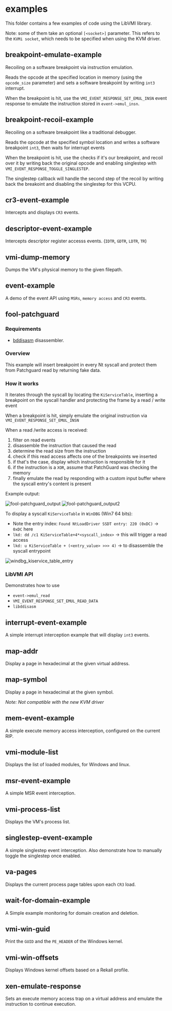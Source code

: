 # examples

This folder contains a few examples of code using the LibVMI library.

Note: some of them take an optional `[<socket>]` parameter. This refers to the
`KVMi socket`, which needs to be specified when using the KVM driver.

## breakpoint-emulate-example

Recoiling on a software breakpoint via instruction emulation.

Reads the opcode at the specified location in memory (using the `opcode_size`
parameter) and sets a software breakpoint by writing `int3` interrupt.

When the breakpoint is hit, use the `VMI_EVENT_RESPONSE_SET_EMUL_INSN` event response
to emulate the instruction stored in `event->emul_insn`.

## breakpoint-recoil-example

Recoiling on a software breakpoint like a traditional debugger.

Reads the opcode at the specified symbol location and writes a software breakpoint `int3`, then
waits for interrupt events

When the breakpoint is hit, use the checks if it's our breakpoint, and recoil over it
by writing back the original opcode and enabling singlestep with `VMI_EVENT_RESPONSE_TOGGLE_SINGLESTEP`.

The singlestep callback will handle the second step of the recoil by writing back the breakoint
and disabling the singlestep for this VCPU.

## cr3-event-example

Intercepts and displays `CR3` events.

## descriptor-event-example

Intercepts descriptor register accesss events. (`IDTR`, `GDTR`, `LDTR`, `TR`)

## vmi-dump-memory

Dumps the VM's physical memory to the given filepath.

## event-example

A demo of the event API using `MSRs`, `memory access` and `CR3` events.

## fool-patchguard

### Requirements

- [bddisasm](https://github.com/bitdefender/bddisasm) disassembler.

### Overview

This example will insert breakpoint in every Nt syscall and protect them from
Patchguard read by returning fake data.

### How it works

It iterates through the syscall by locating the `KiServiceTable`, inserting a
breakpoint on the syscall handler and protecting the frame by a read / write
event

When a breakpoint is hit, simply emulate the original instruction via `VMI_EVENT_RESPONSE_SET_EMUL_INSN`

When a read /write access is received:

1. filter on read events
2. disassemble the instruction that caused the read
3. determine the read size from the instruction
4. check if this read access affects one of the breakpoints we inserted
5. if that's the case, display which instruction is responsible for it
6. if the instruction is a `XOR`, assume that PatchGuard was checking the memory
7. finally emulate the read by responding with a custom input buffer where the syscall entry's content is present

Example output:

![fool-patchguard_output](https://user-images.githubusercontent.com/964610/101176653-12262600-3647-11eb-93ea-e31bf7fc2bc3.png)
![fool-patchguard_output2](https://user-images.githubusercontent.com/964610/101176776-3f72d400-3647-11eb-895d-c5cf8c872787.png)

To display a syscall `KiServiceTable` in `WinDBG` (Win7 64 bits):

- Note the entry index: `Found NtLoadDriver SSDT entry: 220 (0xDC)` -> `0xDC` here
- `lkd: dd /c1 KiServiceTable+4*<syscall_index>` -> this will trigger a read access
- `lkd: u KiServiceTable + (<entry_value> >>> 4)`  -> to disassemble the syscall entrypoint

![windbg_kiservice_table_entry](https://user-images.githubusercontent.com/964610/99801732-ce0b2f80-2b36-11eb-8b77-133603f2b90a.png)

### LibVMI API

Demonstrates how to use

- `event->emul_read`
- `VMI_EVENT_RESPONSE_SET_EMUL_READ_DATA`
- `libddisasm`

## interrupt-event-example

A simple interrupt interception example that will display `int3` events.

## map-addr

Display a page in hexadecimal at the given virtual address.

## map-symbol

Display a page in hexadecimal at the given symbol.

_Note: Not compatible with the new KVM driver_

## mem-event-example

A simple execute memory access interception, configured on the current RIP.

## vmi-module-list

Displays the list of loaded modules, for Windows and linux.

## msr-event-example

A simple MSR event interception.

## vmi-process-list

Displays the VM's process list.

## singlestep-event-example

A simple singlestep event interception. Also demonstrate how to manually toggle the singlestep once enabled.

## va-pages

Displays the current process page tables upon each `CR3` load.

## wait-for-domain-example

A Simple example monitoring for domain creation and deletion.

## vmi-win-guid

Print the `GUID` and the `PE_HEADER` of the Windows kernel.

## vmi-win-offsets

Displays Windows kernel offsets based on a Rekall profile.

## xen-emulate-response

Sets an execute memory access trap on a virtual address and emulate the instruction to continue execution.
